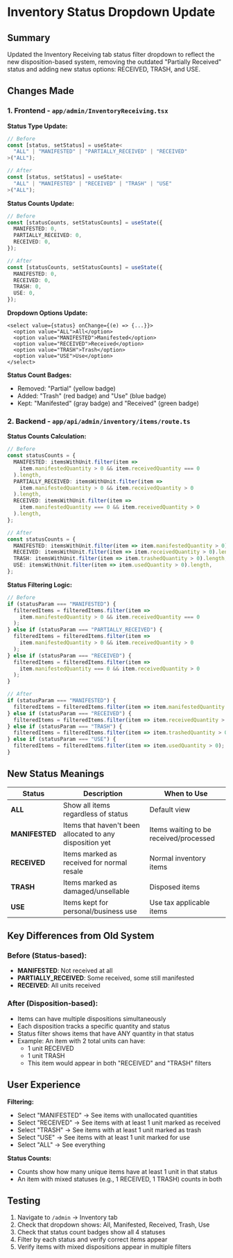 # Inventory Status Dropdown Update

## Summary

Updated the Inventory Receiving tab status filter dropdown to reflect the new disposition-based system, removing the outdated "Partially Received" status and adding new status options: RECEIVED, TRASH, and USE.

## Changes Made

### 1. Frontend - `app/admin/InventoryReceiving.tsx`

**Status Type Update:**
```typescript
// Before
const [status, setStatus] = useState<
  "ALL" | "MANIFESTED" | "PARTIALLY_RECEIVED" | "RECEIVED"
>("ALL");

// After
const [status, setStatus] = useState<
  "ALL" | "MANIFESTED" | "RECEIVED" | "TRASH" | "USE"
>("ALL");
```

**Status Counts Update:**
```typescript
// Before
const [statusCounts, setStatusCounts] = useState({
  MANIFESTED: 0,
  PARTIALLY_RECEIVED: 0,
  RECEIVED: 0,
});

// After
const [statusCounts, setStatusCounts] = useState({
  MANIFESTED: 0,
  RECEIVED: 0,
  TRASH: 0,
  USE: 0,
});
```

**Dropdown Options Update:**
```tsx
<select value={status} onChange={(e) => {...}}>
  <option value="ALL">All</option>
  <option value="MANIFESTED">Manifested</option>
  <option value="RECEIVED">Received</option>
  <option value="TRASH">Trash</option>
  <option value="USE">Use</option>
</select>
```

**Status Count Badges:**
- Removed: "Partial" (yellow badge)
- Added: "Trash" (red badge) and "Use" (blue badge)
- Kept: "Manifested" (gray badge) and "Received" (green badge)

### 2. Backend - `app/api/admin/inventory/items/route.ts`

**Status Counts Calculation:**
```typescript
// Before
const statusCounts = {
  MANIFESTED: itemsWithUnit.filter(item => 
    item.manifestedQuantity > 0 && item.receivedQuantity === 0
  ).length,
  PARTIALLY_RECEIVED: itemsWithUnit.filter(item => 
    item.manifestedQuantity > 0 && item.receivedQuantity > 0
  ).length,
  RECEIVED: itemsWithUnit.filter(item => 
    item.manifestedQuantity === 0 && item.receivedQuantity > 0
  ).length,
};

// After
const statusCounts = {
  MANIFESTED: itemsWithUnit.filter(item => item.manifestedQuantity > 0).length,
  RECEIVED: itemsWithUnit.filter(item => item.receivedQuantity > 0).length,
  TRASH: itemsWithUnit.filter(item => item.trashedQuantity > 0).length,
  USE: itemsWithUnit.filter(item => item.usedQuantity > 0).length,
};
```

**Status Filtering Logic:**
```typescript
// Before
if (statusParam === "MANIFESTED") {
  filteredItems = filteredItems.filter(item => 
    item.manifestedQuantity > 0 && item.receivedQuantity === 0
  );
} else if (statusParam === "PARTIALLY_RECEIVED") {
  filteredItems = filteredItems.filter(item => 
    item.manifestedQuantity > 0 && item.receivedQuantity > 0
  );
} else if (statusParam === "RECEIVED") {
  filteredItems = filteredItems.filter(item => 
    item.manifestedQuantity === 0 && item.receivedQuantity > 0
  );
}

// After
if (statusParam === "MANIFESTED") {
  filteredItems = filteredItems.filter(item => item.manifestedQuantity > 0);
} else if (statusParam === "RECEIVED") {
  filteredItems = filteredItems.filter(item => item.receivedQuantity > 0);
} else if (statusParam === "TRASH") {
  filteredItems = filteredItems.filter(item => item.trashedQuantity > 0);
} else if (statusParam === "USE") {
  filteredItems = filteredItems.filter(item => item.usedQuantity > 0);
}
```

## New Status Meanings

| Status | Description | When to Use |
|--------|-------------|-------------|
| **ALL** | Show all items regardless of status | Default view |
| **MANIFESTED** | Items that haven't been allocated to any disposition yet | Items waiting to be received/processed |
| **RECEIVED** | Items marked as received for normal resale | Normal inventory items |
| **TRASH** | Items marked as damaged/unsellable | Disposed items |
| **USE** | Items kept for personal/business use | Use tax applicable items |

## Key Differences from Old System

### Before (Status-based):
- **MANIFESTED**: Not received at all
- **PARTIALLY_RECEIVED**: Some received, some still manifested
- **RECEIVED**: All units received

### After (Disposition-based):
- Items can have multiple dispositions simultaneously
- Each disposition tracks a specific quantity and status
- Status filter shows items that have ANY quantity in that status
- Example: An item with 2 total units can have:
  - 1 unit RECEIVED
  - 1 unit TRASH
  - This item would appear in both "RECEIVED" and "TRASH" filters

## User Experience

**Filtering:**
- Select "MANIFESTED" → See items with unallocated quantities
- Select "RECEIVED" → See items with at least 1 unit marked as received
- Select "TRASH" → See items with at least 1 unit marked as trash
- Select "USE" → See items with at least 1 unit marked for use
- Select "ALL" → See everything

**Status Counts:**
- Counts show how many unique items have at least 1 unit in that status
- An item with mixed statuses (e.g., 1 RECEIVED, 1 TRASH) counts in both

## Testing

1. Navigate to `/admin` → Inventory tab
2. Check that dropdown shows: All, Manifested, Received, Trash, Use
3. Check that status count badges show all 4 statuses
4. Filter by each status and verify correct items appear
5. Verify items with mixed dispositions appear in multiple filters

















